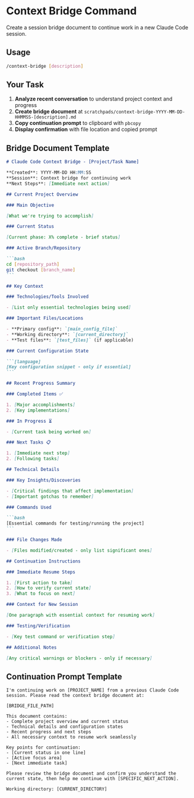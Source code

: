 # Context Bridge Command

Create a session bridge document to continue work in a new Claude Code session.

## Usage

```bash
/context-bridge [description]
```

## Your Task

1. **Analyze recent conversation** to understand project context and progress
2. **Create bridge document** at `scratchpads/context-bridge-YYYY-MM-DD-HHMMSS-[description].md`
3. **Copy continuation prompt** to clipboard with `pbcopy`
4. **Display confirmation** with file location and copied prompt

## Bridge Document Template

````markdown
# Claude Code Context Bridge - [Project/Task Name]

**Created**: YYYY-MM-DD HH:MM:SS
**Session**: Context bridge for continuing work
**Next Steps**: [Immediate next action]

## Current Project Overview

### Main Objective

[What we're trying to accomplish]

### Current Status

[Current phase: X% complete - brief status]

### Active Branch/Repository

```bash
cd [repository_path]
git checkout [branch_name]
```

## Key Context

### Technologies/Tools Involved

- [List only essential technologies being used]

### Important Files/Locations

- **Primary config**: `[main_config_file]`
- **Working directory**: `[current_directory]`
- **Test files**: `[test_files]` (if applicable)

### Current Configuration State

```[language]
[Key configuration snippet - only if essential]
```

## Recent Progress Summary

### Completed Items ✅

1. [Major accomplishments]
2. [Key implementations]

### In Progress ⏳

- [Current task being worked on]

### Next Tasks 📋

1. [Immediate next step]
2. [Following tasks]

## Technical Details

### Key Insights/Discoveries

- [Critical findings that affect implementation]
- [Important gotchas to remember]

### Commands Used

```bash
[Essential commands for testing/running the project]
```

### File Changes Made

- [Files modified/created - only list significant ones]

## Continuation Instructions

### Immediate Resume Steps

1. [First action to take]
2. [How to verify current state]
3. [What to focus on next]

### Context for New Session

[One paragraph with essential context for resuming work]

### Testing/Verification

- [Key test command or verification step]

## Additional Notes

[Any critical warnings or blockers - only if necessary]

````

## Continuation Prompt Template

```text
I'm continuing work on [PROJECT_NAME] from a previous Claude Code session. Please read the context bridge document at:

[BRIDGE_FILE_PATH]

This document contains:
- Complete project overview and current status
- Technical details and configuration states
- Recent progress and next steps
- All necessary context to resume work seamlessly

Key points for continuation:
- [Current status in one line]
- [Active focus area]
- [Next immediate task]

Please review the bridge document and confirm you understand the current state, then help me continue with [SPECIFIC_NEXT_ACTION].

Working directory: [CURRENT_DIRECTORY]
```
